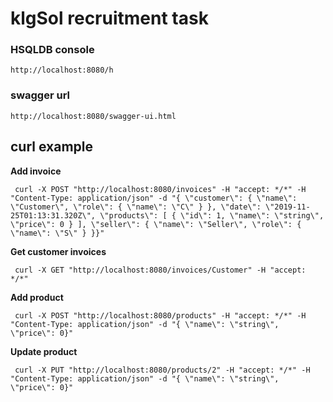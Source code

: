 # klgSol recruitment task
### HSQLDB console
    http://localhost:8080/h
### swagger url
    http://localhost:8080/swagger-ui.html

## curl example
 **Add invoice**
```
 curl -X POST "http://localhost:8080/invoices" -H "accept: */*" -H "Content-Type: application/json" -d "{ \"customer\": { \"name\": \"Customer\", \"role\": { \"name\": \"C\" } }, \"date\": \"2019-11-25T01:13:31.320Z\", \"products\": [ { \"id\": 1, \"name\": \"string\", \"price\": 0 } ], \"seller\": { \"name\": \"Seller\", \"role\": { \"name\": \"S\" } }}"
```
**Get customer invoices**
```
 curl -X GET "http://localhost:8080/invoices/Customer" -H "accept: */*"
```
**Add product**
```
 curl -X POST "http://localhost:8080/products" -H "accept: */*" -H "Content-Type: application/json" -d "{ \"name\": \"string\", \"price\": 0}"
```
**Update product**
```
 curl -X PUT "http://localhost:8080/products/2" -H "accept: */*" -H "Content-Type: application/json" -d "{ \"name\": \"string\", \"price\": 0}"
```
